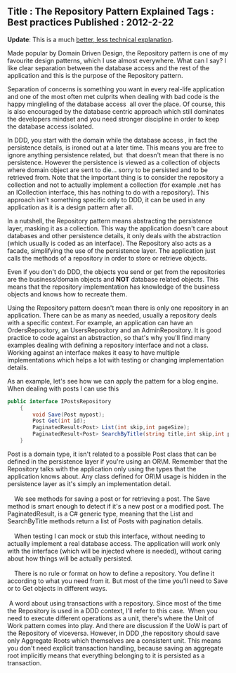 Title : The Repository Pattern Explained
Tags : Best practices
Published : 2012-2-22
---

**Update**: This is a much [better, less technical explanation](http://www.sapiensworks.com/blog/post/2014/06/02/The-Repository-Pattern-For-Dummies.aspx).

 Made popular by Domain Driven Design, the Repository pattern is one of my favourite design patterns, which I use almost everywhere. What can I say? I like clear separation between the database access and the rest of the application and this is the purpose of the Repository pattern.  
  
Separation of concerns is something you want in every real-life application and one of the most often met culprits when dealing with bad code is the happy mingleling of the database access  all over the place. Of course, this is also encouraged by the database centric approach which still dominates the developers mindset and you need stronger discipline in order to keep the database access isolated.  
  
In DDD, you start with the domain while the database access , in fact the persistence details, is ironed out at a later time. This means you are free to ignore anything persistence related, but  that doesn't mean that there is no persistence. However the persistence is viewed as a collection of objects where domain object are sent to die... sorry to be persisted and to be retrieved from. Note that the important thing is to consider the repository a collection and not to actually implement a collection (for example .net has an ICollection interface, this has nothing to do with a repository). This approach isn't something specific only to DDD, it can be used in any application as it is a design pattern after all.  
  
In a nutshell, the Repository pattern means abstracting the persistence layer, masking it as a collection. This way the application doesn't care about databases and other persistence details, it only deals with the abstraction (which usually is coded as an interface). The Repository also acts as a facade, simplifying the use of the persistence layer. The application just calls the methods of a repository in order to store or retrieve objects.  
  
Even if you don't do DDD, the objects you send or get from the repositories are the business/domain objects and **NOT** database related objects. This means that the repository implementation has knowledge of the business objects and knows how to recreate them.  
  
Using the Repository pattern doesn't mean there is only one repository in an application. There can be as many as needed, usually a repository deals with a specific context. For example, an application can have an OrdersRepository, an UsersRepository and an AdminRepository. It is good practice to code against an abstraction, so that's why you'll find many examples dealing with defining a repository interface and not a class. Working against an interface makes it easy to have multiple implementations which helps a lot with testing or changing implementation details.  
  
As an example, let's see how we can apply the pattern for a blog engine. When dealing with posts I can use this 

  

```csharp
public interface IPostsRepository
    {
        void Save(Post mypost);
        Post Get(int id);
        PaginatedResult<Post> List(int skip,int pageSize);
        PaginatedResult<Post> SearchByTitle(string title,int skip,int pageSize);
    }

```
  Post is a domain type, it isn't related to a possible Post class that can be defined in the persistence layer if you're using an OR\M. Remember that the Repository talks with the application only using the types that the application knows about. Any class defined for OR\M usage is hidden in the persistence layer as it's simply an implementation detail.  
      
    We see methods for saving a post or for retrieving a post. The Save method is smart enough to detect if it's a new post or a modified post. The PaginatedResult<Post>, is a C# generic type, meaning that the List and SearchByTitle methods return a list of Posts with pagination details.   
      
    When testing I can mock or stub this interface, without needing to actually implement a real database access. The application will work only with the interface (which will be injected where is needed), without caring about how things will be actually persisted.  
      
    There is no rule or format on how to define a repository. You define it according to what you need from it. But most of the time you'll need to Save or to Get objects in different ways.  
      
 A word about using transactions with a repository. Since most of the time the Repository is used in a DDD context, I'll refer to this case.  When you need to execute different operations as a unit, there's where the Unit of Work pattern comes into play. And there are discussion if the UoW is part of the Repository of viceversa. However, in DDD ,the repository should save only Aggregate Roots which themselves are a consistent unit. This means you don't need explicit transaction handling, because saving an aggregate root implicitly means that everything belonging to it is persisted as a transaction.